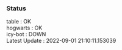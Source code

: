 ### Status


table : OK  
hogwarts : OK  
icy-bot : DOWN  
Latest Update : 2022-09-01 21:10:11.153039
